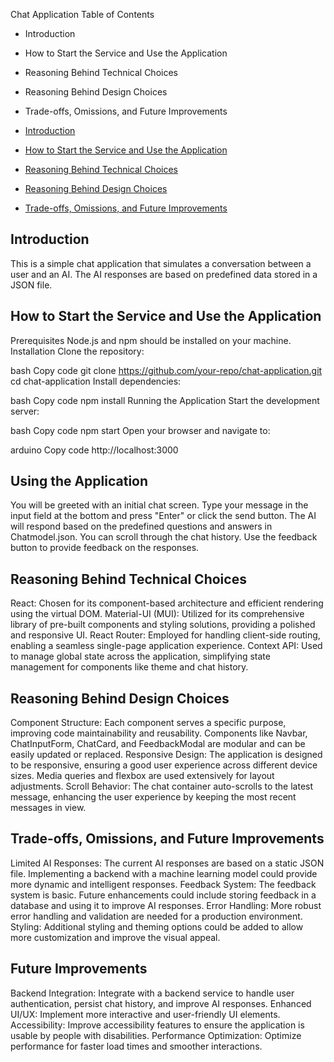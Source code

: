 
Chat Application
Table of Contents
- Introduction
- How to Start the Service and Use the Application
- Reasoning Behind Technical Choices
- Reasoning Behind Design Choices
- Trade-offs, Omissions, and Future Improvements

- [Introduction](#description)
- [How to Start the Service and Use the Application](#installation)
- [ Reasoning Behind Technical Choices](#usage)
- [Reasoning Behind Design Choices](#features)
- [Trade-offs, Omissions, and Future Improvements](#contributing)


## Introduction
This is a simple chat application that simulates a conversation between a user and an AI. The AI responses are based on predefined data stored in a JSON file.

## How to Start the Service and Use the Application
Prerequisites
Node.js and npm should be installed on your machine.
Installation
Clone the repository:

bash
Copy code
git clone https://github.com/your-repo/chat-application.git
cd chat-application
Install dependencies:

bash
Copy code
npm install
Running the Application
Start the development server:

bash
Copy code
npm start
Open your browser and navigate to:

arduino
Copy code
http://localhost:3000
## Using the Application
You will be greeted with an initial chat screen.
Type your message in the input field at the bottom and press "Enter" or click the send button.
The AI will respond based on the predefined questions and answers in Chatmodel.json.
You can scroll through the chat history.
Use the feedback button to provide feedback on the responses.
 ## Reasoning Behind Technical Choices
React: Chosen for its component-based architecture and efficient rendering using the virtual DOM.
Material-UI (MUI): Utilized for its comprehensive library of pre-built components and styling solutions, providing a polished and responsive UI.
React Router: Employed for handling client-side routing, enabling a seamless single-page application experience.
Context API: Used to manage global state across the application, simplifying state management for components like theme and chat history.
## Reasoning Behind Design Choices
Component Structure: Each component serves a specific purpose, improving code maintainability and reusability. Components like Navbar, ChatInputForm, ChatCard, and FeedbackModal are modular and can be easily updated or replaced.
Responsive Design: The application is designed to be responsive, ensuring a good user experience across different device sizes. Media queries and flexbox are used extensively for layout adjustments.
Scroll Behavior: The chat container auto-scrolls to the latest message, enhancing the user experience by keeping the most recent messages in view.
## Trade-offs, Omissions, and Future Improvements
Limited AI Responses: The current AI responses are based on a static JSON file. Implementing a backend with a machine learning model could provide more dynamic and intelligent responses.
Feedback System: The feedback system is basic. Future enhancements could include storing feedback in a database and using it to improve AI responses.
Error Handling: More robust error handling and validation are needed for a production environment.
Styling: Additional styling and theming options could be added to allow more customization and improve the visual appeal.
## Future Improvements
Backend Integration: Integrate with a backend service to handle user authentication, persist chat history, and improve AI responses.
Enhanced UI/UX: Implement more interactive and user-friendly UI elements.
Accessibility: Improve accessibility features to ensure the application is usable by people with disabilities.
Performance Optimization: Optimize performance for faster load times and smoother interactions.